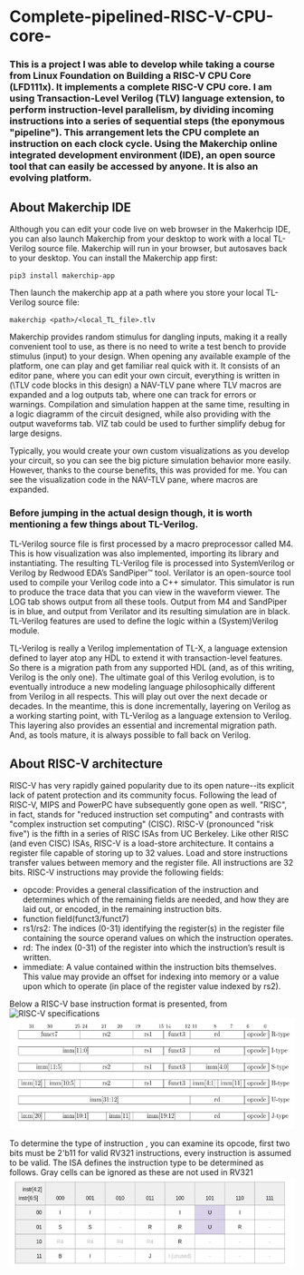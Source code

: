 # Complete-pipelined-RISC-V-CPU-core-
### This is a project I was able to develop while taking a course from Linux Foundation on Building a RISC-V CPU Core (LFD111x). It implements a complete RISC-V CPU core. I am using Transaction-Level Verilog (TLV) language extension, to perform instruction-level parallelism, by dividing incoming instructions into a series of sequential steps (the eponymous "pipeline"). This arrangement lets the CPU complete an instruction on each clock cycle. Using the Makerchip online integrated development environment (IDE), an open source tool that can easily be accessed by anyone. It is also an evolving platform.

## About Makerchip IDE
Although you can edit your code live on web browser in the Makerhcip IDE, you can also launch Makerchip from your desktop to work with a local TL-Verilog source file. Makerchip will run in your browser, but autosaves back to your desktop. You can install the Makerchip app first:
```
pip3 install makerchip-app
```
Then launch the makerchip app at a path where you store your local TL-Verilog source file:
```
makerchip <path>/<local_TL_file>.tlv
```

 Makerchip provides random stimulus for dangling inputs, making it a really convenient tool to use, as there is no need to write a test bench to provide stimulus (input) to your design. When opening any available example of the platform, one can play and get familiar real quick with it. It consists of an editor pane, where you can edit your own circuit, everything is written in (\TLV code blocks in this design) a NAV-TLV pane where TLV macros are expanded and a log outputs tab, where one can track for errors or warnings. Compilation and simulation happen at the same time, resulting in a logic diagramm of the circuit designed, while also providing with the output waveforms tab. VIZ tab could be used to further simplify debug for large designs.

Typically, you would create your own custom visualizations as you develop your circuit, so you can see the big picture simulation behavior more easily. However, thanks to the course benefits, this was provided for me. You can see the visualization code in the NAV-TLV pane, where macros are expanded.

### Before jumping in the actual design though, it is worth mentioning a few things about TL-Verilog. 

 TL-Verilog source file is first processed by a macro preprocessor called M4. This is how visualization was also implemented, importing its library and instantiating. The resulting TL-Verilog file is processed into SystemVerilog or Verilog by Redwood EDA’s SandPiper™ tool. Verilator is an open-source tool used to compile your Verilog code into a C++ simulator. This simulator is run to produce the trace data that you can view in the waveform viewer. The LOG tab shows output from all these tools. Output from M4 and SandPiper is in blue, and output from Verilator and its resulting simulation are in black. TL-Verilog features are used to define the logic within a (System)Verilog module.

 TL-Verilog is really a Verilog implementation of TL-X, a language extension defined to layer atop any HDL to extend it with transaction-level features. So there is a migration path from any supported HDL (and, as of this writing, Verilog is the only one). The ultimate goal of this Verilog evolution, is to eventually introduce a new modeling language philosophically different from Verilog in all respects. This will play out over the next decade or decades. In the meantime, this is done incrementally, layering on Verilog as a working starting point, with TL-Verilog as a language extension to Verilog. This layering also provides an essential and incremental migration path. And, as tools mature, it is always possible to fall back on Verilog.

## About RISC-V architecture 
 RISC-V has very rapidly gained popularity due to its open nature--its explicit lack of patent protection and its community focus. Following the lead of RISC-V, MIPS and PowerPC have subsequently gone open as well. "RISC", in fact, stands for "reduced instruction set computing" and contrasts with "complex instruction set computing" (CISC). RISC-V (pronounced "risk five") is the fifth in a series of RISC ISAs from UC Berkeley. Like other RISC (and even CISC) ISAs, RISC-V is a load-store architecture. It contains a register file capable of storing up to 32 values. Load and store instructions transfer values between memory and the register file. All instructions are 32 bits.
RISC-V instructions may provide the following fields:
 * opcode: Provides a general classification of the instruction and determines which of the remaining fields are needed, and how they are laid out, or encoded, in the remaining instruction bits.
 * function field(funct3/funct7)
 * rs1/rs2: The indices (0-31) identifying the register(s) in the register file containing the source operand values on which the instruction operates.
 * rd: The index (0-31) of the register into which the instruction’s result is written.
 * immediate: A value contained within the instruction bits themselves. This value may provide an offset for indexing into memory or a value upon which to operate (in place of the register value indexed by rs2).

Below a RISC-V base instruction format is presented, from ![RISC-V specifications](https://riscv.org/technical/specifications/ "RISC-V base insturction format showing immediate variants")
![My Image](RISC-V_ISA.jpg)

To determine the type of instruction , you can examine its opcode, first two bits must be 2'b11 for valid RV321 instructions, every instruction is assumed to be valid. The ISA defines the instruction type to be determined as follows. Gray cells can be ignored as these are not used in RV321
![My Image](instruction_type.jpg)
